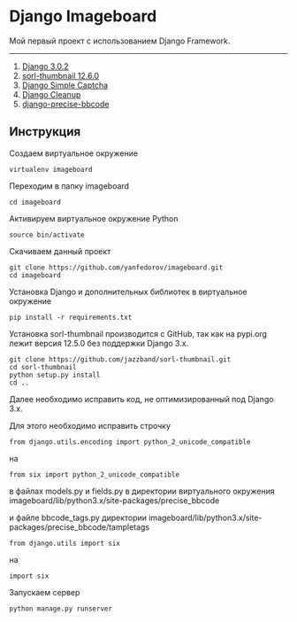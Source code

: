 Django Imageboard
=================
Мой первый проект с использованием Django Framework.

------------
1.  [Django 3.0.2](https://github.com/django/django)
2.  [sorl-thumbnail 12.6.0](https://github.com/jazzband/sorl-thumbnail)
3.  [Django Simple Captcha](https://github.com/mbi/django-simple-captcha)
4.  [Django Cleanup](https://github.com/un1t/django-cleanup)
5.  [django-precise-bbcode](https://github.com/ellmetha/django-precise-bbcode)

Инструкция
----------
Создаем виртуальное окружение

    virtualenv imageboard
Переходим в папку imageboard

    cd imageboard
Активируем виртуальное окружение Python

    source bin/activate
Скачиваем данный проект 

    git clone https://github.com/yanfedorov/imageboard.git
    cd imageboard
Установка Django и дополнительных библиотек в виртуальное окружение

    pip install -r requirements.txt
Установка sorl-thumbnail производится с GitHub, так как на pypi.org лежит версия 12.5.0 без поддержки Django 3.x.

    git clone https://github.com/jazzband/sorl-thumbnail.git
    cd sorl-thumbnail
    python setup.py install
    cd ..

Далее необходимо исправить код, не оптимизированный под Django 3.x.

Для этого необходимо исправить строчку

    from django.utils.encoding import python_2_unicode_compatible
  на
  
    from six import python_2_unicode_compatible
в файлах models.py и fields.py в директории виртуального окружения imageboard/lib/python3.x/site-packages/precise_bbcode

и файле bbcode_tags.py директории imageboard/lib/python3.x/site-packages/precise_bbcode/tampletags

    from django.utils import six
на

    import six
Запускаем сервер

    python manage.py runserver
    

